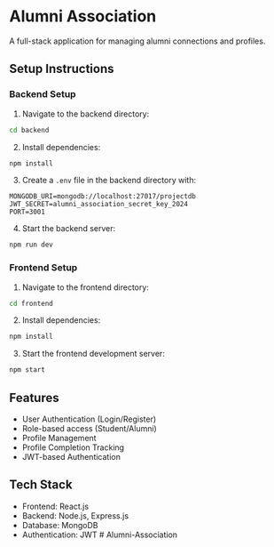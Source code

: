 # Alumni Association

A full-stack application for managing alumni connections and profiles.

## Setup Instructions

### Backend Setup

1. Navigate to the backend directory:
```bash
cd backend
```

2. Install dependencies:
```bash
npm install
```

3. Create a `.env` file in the backend directory with:
```
MONGODB_URI=mongodb://localhost:27017/projectdb
JWT_SECRET=alumni_association_secret_key_2024
PORT=3001
```

4. Start the backend server:
```bash
npm run dev
```

### Frontend Setup

1. Navigate to the frontend directory:
```bash
cd frontend
```

2. Install dependencies:
```bash
npm install
```

3. Start the frontend development server:
```bash
npm start
```

## Features

- User Authentication (Login/Register)
- Role-based access (Student/Alumni)
- Profile Management
- Profile Completion Tracking
- JWT-based Authentication

## Tech Stack

- Frontend: React.js
- Backend: Node.js, Express.js
- Database: MongoDB
- Authentication: JWT #   A l u m n i - A s s o c i a t i o n  
 